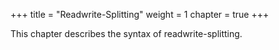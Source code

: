 +++
title = "Readwrite-Splitting"
weight = 1
chapter = true
+++

This chapter describes the syntax of readwrite-splitting.
